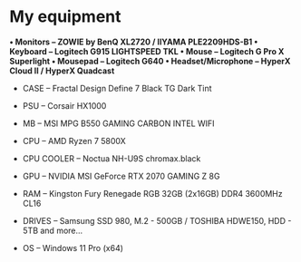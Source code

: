 <h1> My equipment </h1>

<b>


• Monitors – ZOWIE by BenQ XL2720 / IIYAMA PLE2209HDS-B1
• Keyboard – Logitech G915 LIGHTSPEED TKL
• Mouse – Logitech G Pro X Superlight
• Mousepad – Logitech G640
• Headset/Microphone – HyperX Cloud II / HyperX Quadcast
</b>


<ul>
<li><p>CASE – Fractal Design Define 7 Black TG Dark Tint</li>
<li><p>PSU – Corsair HX1000</li> 
<li><p>MB – MSI MPG B550 GAMING CARBON INTEL WIFI</li>
<li><p>CPU – AMD Ryzen 7 5800X</li>
<li><p>CPU COOLER – Noctua NH-U9S chromax.black</li>
<li><p>GPU – NVIDIA MSI GeForce RTX 2070 GAMING Z 8G</li>
<li><p>RAM – Kingston Fury Renegade RGB 32GB (2x16GB) DDR4 3600MHz CL16</li>
<li><p>DRIVES – Samsung SSD 980, M.2 - 500GB / TOSHIBA HDWE150, HDD - 5TB and more...</li>
<li><p>OS – Windows 11 Pro (x64)</li>
</ul>
<ul>

</ul>
